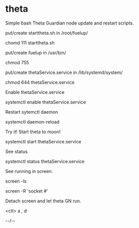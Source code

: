 # theta
Simple bash Theta Guardian node update and restart scripts.


put/create starttheta.sh in    /root/fuelup/

chomd 111 starttheta.sh

put/create fuelup in   /usr/bin/

chmod 755

put/create thetaService.service in   /lib/systemd/system/

chmod 644 thetaService.service

Enable thetaService.service

systemctl enable thetaService.service

Restart sytemctl daemon

systemctl daemon-reload

Try it!
Start theta to moon!

systemctl start thetaService.service

See status

systemctl status thetaService.service

See running in screen:

screen -ls

screen -R 'socket #'

Detach screen and let theta GN run.

\<ctl\> a , d
  
  --/--
  
  
